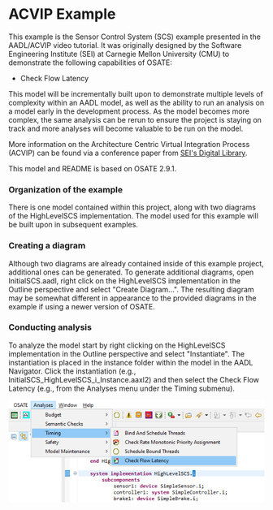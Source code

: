 # ACVIP Example

This example is the Sensor Control System (SCS) example presented in the AADL/ACVIP video tutorial.
It was originally designed by the Software Engineering Institute (SEI) at
Carnegie Mellon University (CMU) to demonstrate the following
capabilities of OSATE:

* Check Flow Latency

This model will be incrementally built upon to demonstrate multiple levels of complexity within an AADL model, as well as the ability to run an analysis on a model early in the development process. As the model becomes more complex, the same analysis can be rerun to ensure the project is staying on track and more analyses will become valuable to be run on the model.

More information on the Architecture Centric Virtual Integration Process (ACVIP) can be found via a conference paper from [SEI's Digital Library](https://resources.sei.cmu.edu/library/asset-view.cfm?assetid=634965). 

This model and README is based on OSATE 2.9.1.

### Organization of the example

There is one model contained within this project, along with two diagrams of the HighLevelSCS implementation. The model used for this example will be built upon in subsequent examples.

### Creating a diagram

Although two diagrams are already contained inside of this example project, additional ones can be generated. To generate additional diagrams, open InitialSCS.aadl, right click on the HighLevelSCS implementation in the Outline perspective and select "Create Diagram...". The resulting diagram may be somewhat different in appearance to the provided diagrams in the example if using a newer version of OSATE.

### Conducting analysis

To analyze the model start by right clicking on the HighLevelSCS implementation in the Outline perspective and select "Instantiate". The instantiation is placed in the instance folder within the model in the AADL Navigator. Click the instantiation (e.g., InitialSCS_HighLevelSCS_i_Instance.aaxl2) and then select the Check Flow Latency (e.g., from the Analyses menu under the Timing submenu).

![png](images/CheckFlowLatency.png)

